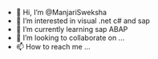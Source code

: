 - 👋 Hi, I’m @ManjariSweksha
- 👀 I’m interested in visual .net c# and sap
- 🌱 I’m currently learning sap ABAP
- 💞️ I’m looking to collaborate on ...
- 📫 How to reach me ...

<!---
ManjariSweksha/ManjariSweksha is a ✨ special ✨ repository because its `README.md` (this file) appears on your GitHub profile.
You can click the Preview link to take a look at your changes.
--->
